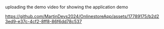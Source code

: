 uploading the demo video for showing the application demo

https://github.com/MartinDevs2024/OnlinestoreApp/assets/17789175/b2d23ed9-e37c-4cf2-8ff8-86f6dd78c537
